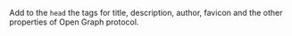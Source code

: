 <!DOCTYPE html>
<html>
  <head>
    <meta property = "og:title" content = "Finding Me"/>
    <meta property = "og:description" content = "A fulfilling narrative of struggle and success.Her gorgeous storytelling will inspire anyone wishing to shed old labels."/>
    <meta property = "og:author" content = "Viola Davis"/>
    <meta property = "og:favicon" content = "https://favicon.com/ogp/jpg"/>
    <meta property = "og:type" content = "Motivational Book"/>
  </head>
  <body></body>
</html>


Add to the `head` the tags for title, description, author, favicon and the other properties of Open Graph protocol. 